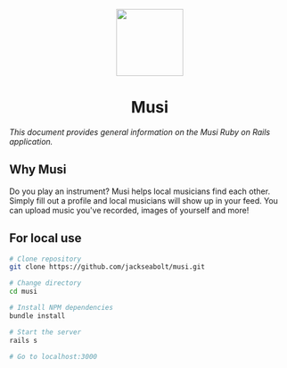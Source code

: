 <p align="center"><img src="/app/assets/images/musilogopurple.jpg" height="120" /></p>
<h1 align="center">Musi</h1>
<p><em>This document provides general information on the Musi Ruby on Rails application.</em></p>


Why Musi
-------------
Do you play an instrument? Musi helps local musicians find each other. Simply fill out a profile and local musicians will show up in your feed. You can upload music you've recorded, images of yourself and more!

For local use
--------

```bash
# Clone repository
git clone https://github.com/jackseabolt/musi.git

# Change directory
cd musi

# Install NPM dependencies
bundle install

# Start the server
rails s

# Go to localhost:3000
```
